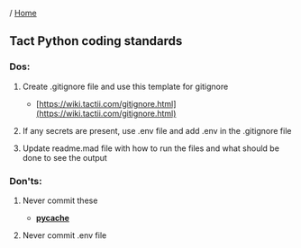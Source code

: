 / [Home](index.md)


## Tact Python coding standards 

### Dos:
1. Create .gitignore file and use this template for gitignore
	- [https://wiki.tactii.com/gitignore.html](https://wiki.tactii.com/gitignore.html)

2. If any secrets are present, use .env file and add .env in the .gitignore file

3. Update readme.mad file with how to run the files and what should be done to see the output

### Don'ts:
1. Never commit these
	- [__pycache__](https://prnt.sc/XeAULA27nYlt)

2. Never commit .env file

